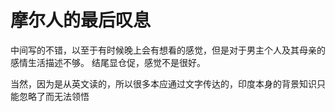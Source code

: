 # 摩尔人的最后叹息

中间写的不错，以至于有时候晚上会有想看的感觉，但是对于男主个人及其母亲的感情生活描述不够。
结尾显仓促，感觉不是很好。

当然，因为是从英文读的，所以很多本应通过文字传达的，印度本身的背景知识只能忽略了而无法领悟